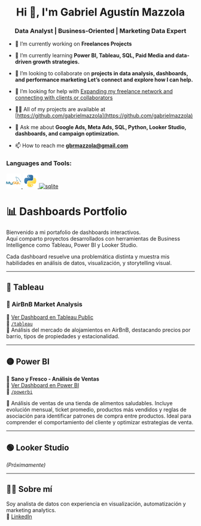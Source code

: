 <h1 align="center">Hi 👋, I'm Gabriel Agustín Mazzola</h1>
<h3 align="center">Data Analyst | Business-Oriented | Marketing Data Expert</h3>

- 🔭 I’m currently working on **Freelances Projects**

- 🌱 I’m currently learning **Power BI, Tableau, SQL, Paid Media and data-driven growth strategies.**

- 👯 I’m looking to collaborate on **projects in data analysis, dashboards, and performance marketing Let’s connect and explore how I can help.**

- 🤝 I’m looking for help with [Expanding my freelance network and connecting with clients or collaborators](https://www.linkedin.com/in/gabrielmazzola/)

- 👨‍💻 All of my projects are available at [https://github.com/gabrielmazzola](https://github.com/gabrielmazzola)

- 💬 Ask me about **Google Ads, Meta Ads, SQL, Python, Looker Studio, dashboards, and campaign optimization.**

- 📫 How to reach me **gbrmazzola@gmail.com**



<h3 align="left">Languages and Tools:</h3>
<p align="left"> <a href="https://www.mysql.com/" target="_blank" rel="noreferrer"> <img src="https://raw.githubusercontent.com/devicons/devicon/master/icons/mysql/mysql-original-wordmark.svg" alt="mysql" width="40" height="40"/> </a> <a href="https://www.python.org" target="_blank" rel="noreferrer"> <img src="https://raw.githubusercontent.com/devicons/devicon/master/icons/python/python-original.svg" alt="python" width="40" height="40"/> </a> <a href="https://www.sqlite.org/" target="_blank" rel="noreferrer"> <img src="https://www.vectorlogo.zone/logos/sqlite/sqlite-icon.svg" alt="sqlite" width="40" height="40"/> </a> </p>

# 📊 Dashboards Portfolio

Bienvenido a mi portafolio de dashboards interactivos.  
Aquí comparto proyectos desarrollados con herramientas de Business Intelligence como Tableau, Power BI y Looker Studio.

Cada dashboard resuelve una problemática distinta y muestra mis habilidades en análisis de datos, visualización, y storytelling visual.

---

## 🔷 Tableau

### 🏡 AirBnB Market Analysis

📍 [Ver Dashboard en Tableau Public](https://public.tableau.com/app/profile/gabriel8055/viz/AirBnBFullProject_17443022959360/Dashboard2?publish=yes)  
📁 [`/tableau`](tableau/)  
📌 Análisis del mercado de alojamientos en AirBnB, destacando precios por barrio, tipos de propiedades y estacionalidad.

---

## 🟡 Power BI

🥑 **Sano y Fresco - Análisis de Ventas**  
📍 [Ver Dashboard en Power BI](https://app.powerbi.com/view?r=eyJrIjoiZWEwZGI1ZTEtY2MwYi00OWU5LTgwN2ItMmEyNjAyZGUyYzdmIiwidCI6IjNlMDUxM2Q2LTY4ZmEtNDE2ZS04ZGUxLTZjNWNkYzMxOWZmYSIsImMiOjR9)  
📁 [`/powerbi`](powerbi/)  

📌 Análisis de ventas de una tienda de alimentos saludables. Incluye evolución mensual, ticket promedio, productos más vendidos y reglas de asociación para identificar patrones de compra entre productos. Ideal para comprender el comportamiento del cliente y optimizar estrategias de venta.



---

## 🟢 Looker Studio

_(Próximamente)_

---

## 🙋‍♂️ Sobre mí

Soy analista de datos con experiencia en visualización, automatización y marketing analytics.  
🔗 [LinkedIn](https://www.linkedin.com/in/gabrielmazzola/)

